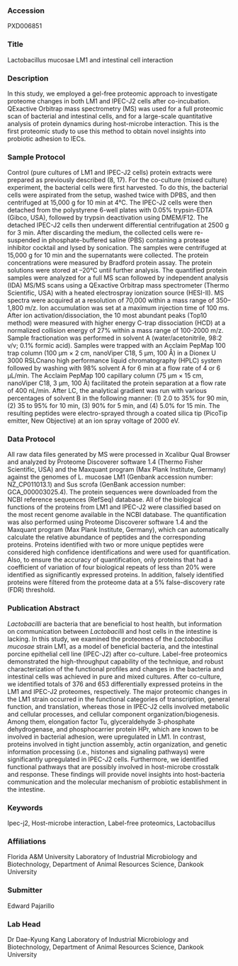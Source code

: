### Accession
PXD006851

### Title
Lactobacillus mucosae LM1 and intestinal cell interaction

### Description
In this study, we employed a gel-free proteomic approach to investigate proteome changes in both LM1 and IPEC-J2 cells after co-incubation. QExactive Orbitrap mass spectrometry (MS) was used for a full proteomic scan of bacterial and intestinal cells, and for a large-scale quantitative analysis of protein dynamics during host-microbe interaction. This is the first proteomic study to use this method to obtain novel insights into probiotic adhesion to IECs.

### Sample Protocol
Control (pure cultures of LM1 and IPEC-J2 cells) protein extracts were prepared as previously described (8, 17). For the co-culture (mixed culture) experiment, the bacterial cells were first harvested. To do this, the bacterial cells were aspirated from the setup, washed twice with DPBS, and then centrifuged at 15,000 g for 10 min at 4°C. The IPEC-J2 cells were then detached from the polystyrene 6-well plates with 0.05% trypsin-EDTA (Gibco, USA), followed by trypsin deactivation using DMEM/F12. The detached IPEC-J2 cells then underwent differential centrifugation at 2500 g for 3 min. After discarding the medium, the collected cells were re-suspended in phosphate-buffered saline (PBS) containing a protease inhibitor cocktail and lysed by sonication. The samples were centrifuged at 15,000 g for 10 min and the supernatants were collected. The protein concentrations were measured by Bradford protein assay. The protein solutions were stored at –20°C until further analysis. The quantified protein samples were analyzed for a full MS scan followed by independent analysis (IDA) MS/MS scans using a QExactive Orbitrap mass spectrometer (Thermo Scientific, USA) with a heated electrospray ionization source (HESI-II). MS spectra were acquired at a resolution of 70,000 within a mass range of 350–1,800 m/z. Ion accumulation was set at a maximum injection time of 100 ms. After ion activation/dissociation, the 10 most abundant peaks (Top10 method) were measured with higher energy C-trap dissociation (HCD) at a normalized collision energy of 27% within a mass range of 100-2000 m/z. Sample fractionation was performed in solvent A (water/acetonitrile, 98:2 v/v; 0.1% formic acid). Samples were trapped with an Acclaim PepMap 100 trap column (100 μm × 2 cm, nanoViper C18, 5 μm, 100 Å) in a Dionex U 3000 RSLCnano high performance liquid chromatography (HPLC) system followed by washing with 98% solvent A for 6 min at a flow rate of 4 or 6 μL/min. The Acclaim PepMap 100 capillary column (75 μm × 15 cm, nanoViper C18, 3 μm, 100 Å) facilitated the protein separation at a flow rate of 400 nL/min. After LC, the analytical gradient was run with various percentages of solvent B in the following manner: (1) 2.0 to 35% for 90 min, (2) 35 to 95% for 10 min, (3) 90% for 5 min, and (4) 5.0% for 15 min. The resulting peptides were electro-sprayed through a coated silica tip (PicoTip emitter, New Objective) at an ion spray voltage of 2000 eV.

### Data Protocol
All raw data files generated by MS were processed in Xcalibur Qual Browser and analyzed by Proteome Discoverer software 1.4 (Thermo Fisher Scientific, USA) and the Maxquant program (Max Plank Institute, Germany) against the genomes of L. mucosae LM1 (Genbank accession number: NZ_CP011013.1) and Sus scrofa (GenBank accession number: GCA_000003025.4). The protein sequences were downloaded from the NCBI reference sequences (RefSeq) database. All of the biological functions of the proteins from LM1 and IPEC-J2 were classified based on the most recent genome available in the NCBI database. The quantification was also performed using Proteome Discoverer software 1.4 and the Maxquant program (Max Plank Institute, Germany), which can automatically calculate the relative abundance of peptides and the corresponding proteins. Proteins identified with two or more unique peptides were considered high confidence identifications and were used for quantification. Also, to ensure the accuracy of quantification, only proteins that had a coefficient of variation of four biological repeats of less than 20% were identified as significantly expressed proteins. In addition, falsely identified proteins were filtered from the proteome data at a 5% false-discovery rate (FDR) threshold.

### Publication Abstract
<i>Lactobacilli</i> are bacteria that are beneficial to host health, but information on communication between <i>Lactobacilli</i> and host cells in the intestine is lacking. In this study, we examined the proteomes of the <i>Lactobacillus mucosae</i> strain LM1, as a model of beneficial bacteria, and the intestinal porcine epithelial cell line (IPEC-J2) after co-culture. Label-free proteomics demonstrated the high-throughput capability of the technique, and robust characterization of the functional profiles and changes in the bacteria and intestinal cells was achieved in pure and mixed cultures. After co-culture, we identified totals of 376 and 653 differentially expressed proteins in the LM1 and IPEC-J2 proteomes, respectively. The major proteomic changes in the LM1 strain occurred in the functional categories of transcription, general function, and translation, whereas those in IPEC-J2 cells involved metabolic and cellular processes, and cellular component organization/biogenesis. Among them, elongation factor Tu, glyceraldehyde 3-phosphate dehydrogenase, and phosphocarrier protein HPr, which are known to be involved in bacterial adhesion, were upregulated in LM1. In contrast, proteins involved in tight junction assembly, actin organization, and genetic information processing (i.e., histones and signaling pathways) were significantly upregulated in IPEC-J2 cells. Furthermore, we identified functional pathways that are possibly involved in host-microbe crosstalk and response. These findings will provide novel insights into host-bacteria communication and the molecular mechanism of probiotic establishment in the intestine.

### Keywords
Ipec-j2, Host-microbe interaction, Label-free proteomics, Lactobacillus

### Affiliations
Florida A&M University
Laboratory of Industrial Microbiology and Biotechnology, Department of Animal Resources Science, Dankook University

### Submitter
Edward Pajarillo

### Lab Head
Dr Dae-Kyung Kang
Laboratory of Industrial Microbiology and Biotechnology, Department of Animal Resources Science, Dankook University


